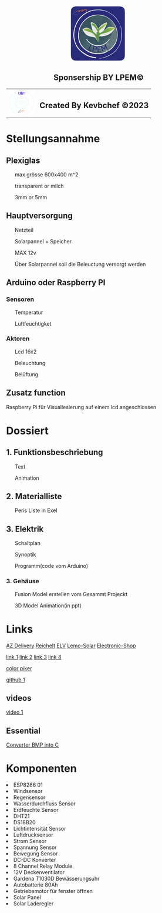 <div>
    <div class="heder">
        <div align="center">
            <img src="https://github.com/mulke068/Gewachshaus/blob/beta/img/logo_1024x1024.png" title="LPEM LOGO" alt="LPEM LOGO" width="150" height="150"/>&nbsp;
            <h2 align="center">Sponsership BY LPEM©</h2>
        </div>
        <table align="center">
            <tr>
                <td><img src="https://github.com/mulke068/Gewachshaus/blob/beta/img/qwa.png" width="70" height="70"/></td>
                <td><h2 >Created By Kevbchef ©2023</h2></td>
            </tr>
        </table>
    </div>
    <div class="content">
        <div>
            <h1>Stellungsannahme</h1>
            <h2>Plexiglas</h2>
                <ul>max grösse 600x400 m^2</ul>
                <ul>transparent or milch</ul>
                <ul>3mm or 5mm</ul>
            <h2>Hauptversorgung</h2>
                <ul>Netzteil</ul> 
                <ul>Solarpannel + Speicher</ul>
                <ul>MAX 12v</ul>
                <ul>Über Solarpannel soll die Beleuctung versorgt werden</ul>
            <h2>Arduino oder Raspberry PI</h2>
            <h3>Sensoren</h3>
                <ul>Temperatur</ul>
                <ul>Luftfeuchtigket</ul>
            <h3>Aktoren</h3>
                <ul>Lcd 16x2</ul>
                <ul>Beleuchtung</ul>
                <ul>Belüftung</ul>
            <h2>Zusatz function</h2>
            <p>Raspberry Pi für Visualiesierung auf einem lcd angeschlossen<p>
        </div>
        <div>
            <h1>Dossiert</h1>
            <h2>1. Funktionsbeschriebung</h2>
                <ul>Text</ul>
                <ul>Animation</ul>
            <h2>2. Materialliste</h2>
                <ul>Peris Liste in Exel</ul>
            <h2>3. Elektrik</h2>
                <ul>Schaltplan</ul>
                <ul>Synoptik</ul>
                <ul>Programm(code vom Arduino)</ul>
            <h3>3. Gehäuse</h3>
                <ul>Fusion Model erstellen vom Gesammt Projeckt</ul>
                <ul>3D Model Animation(in ppt)</ul>
        </div>
    </div>
    <div class="bottom">
        <div>
            <h1>Links</h1>

[AZ Delivery](https://www.az-delivery.de)
[Reichelt](https://www.reichelt.de)
[ELV](https://de.elv.com)
[Lemo-Solar](https://lemo-solar.de)
[Electronic-Shop](https://www.electronic-shop.lu)

[link 1](http://projects.htl-klu.at/Projekt_1617/pr7abeli35331/Internet/details.html)
[link 2](https://randomnerdtutorials.com/esp32-http-get-post-arduino/)
[link 3](https://randomnerdtutorials.com/getting-started-node-red-dashboard/)
[link 4](https://www.instructables.com/Automated-Greenhouse/)

[color piker](http://www.barth-dev.de/online/rgb565-color-picker/)

[github 1](https://github.com/jiteshsaini/rest-api-examples)

<h2>videos</h2>

[video 1](https://www.youtube.com/watch?v=1J8-cBR0R3M)

<h2>Essential</h2>

[Converter BMP into C](https://javl.github.io/image2cpp/)
        </div>
        <div>
            <h1>Komponenten</h1>
                <li>ESP8266 01</li>
                <li>Windsensor</li>
                <li>Regensensor</li>
                <li>Wasserdurchfluss Sensor</li>
                <li>Erdfeuchte Sensor</li>
                <li>DHT21</li>
                <li>DS18B20</li>
                <li>Lichtintensität Sensor</li>
                <li>Luftdrucksensor</li>
                <li>Strom Sensor</li>
                <li>Spannung Sensor</li>
                <li>Bewegung Sensor</li>
                <li>DC-DC Konverter</li>
                <li>8 Channel Relay Module</li>
                <li>12V Deckenventilator</li>
                <li>Gardena T1030D Bewässerungsuhr</li>
                <li>Autobatterie 80Ah</li>
                <li>Getriebemotor für fenster öffnen</li>
                <li>Solar Panel</li>
                <li>Solar Laderegler</li>
        </div>
    </div>
</div>
